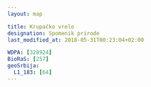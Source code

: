 ```yaml
---
layout: map

title: Krupačko vrelo
designation: Spomenik prirode
last_modified_at: 2018-05-31T00:23:04+02:00

WDPA: [328924]
BioRaS: [257]
geoSrbija:
  L1_183: [64]
---
```

